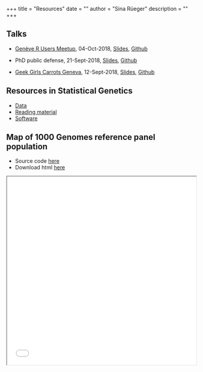 +++
title = "Resources"
date = ""
author = "Sina R&uuml;eger"
description = ""
+++

## Talks

- [Genève R Users Meetup](https://www.meetup.com/Geneve-R-User-Group/events/jmglvpyxqbjb/), 04-Oct-2018, [Slides](https://sinarueeger.github.io/20181004-geneve-rug/slides#1), [Github](https://github.com/sinarueeger/20181004-geneve-rug/)

- PhD public defense, 21-Sept-2018, [Slides](https://sinarueeger.github.io/publicdefense/slides#1), [Github](https://github.com/sinarueeger/publicdefense)

- [Geek Girls Carrots Geneva](https://www.meetup.com/Geek-Girls-Carrots-Geneva/events/253652159/), 12-Sept-2018, [Slides](https://sinarueeger.github.io/20180912-geek-girls-carrots/slides#1), [Github](https://github.com/sinarueeger/20180912-geek-girls-carrots)

## Resources in Statistical Genetics

- [Data](https://github.com/sinarueeger/statistical-genetics-resources/blob/master/statgen-data.md)
- [Reading material](https://github.com/sinarueeger/statistical-genetics-resources/blob/master/statgen-reading.md)
- [Software](https://github.com/sinarueeger/statistical-genetics-resources/blob/master/statgen-software.md)

## Map of 1000 Genomes reference panel population

- Source code [here](https://github.com/sinarueeger/map-1000genomes)
- Download html [here](https://github.com/sinarueeger/map-1000genomes/blob/master/map-1000genomes-populations.html)

<iframe seamless src="/misc/map-1000genomes-populations.html" width="100%" height="500"></iframe>